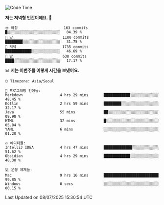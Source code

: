   <!--START_SECTION:waka-->
![Code Time](http://img.shields.io/badge/Code%20Time-656%20hrs%2017%20mins-blue)

**저는 저녁형 인간이에요. 🦉** 

```text
🌞 아침                     163 commits         █░░░░░░░░░░░░░░░░░░░░░░░░   04.39 % 
🌆 낮　                     1180 commits        ████████░░░░░░░░░░░░░░░░░   31.75 % 
🌃 저녁                     1735 commits        ████████████░░░░░░░░░░░░░   46.69 % 
🌙 밤　                     638 commits         ████░░░░░░░░░░░░░░░░░░░░░   17.17 % 
```


📊 **저는 이번주를 이렇게 시간을 보냈어요.** 

```text
🕑︎ Timezone: Asia/Seoul

💬 프로그래밍 언어들: 
Markdown                 4 hrs 29 mins       ████████████░░░░░░░░░░░░░   48.45 % 
Kotlin                   2 hrs 59 mins       ████████░░░░░░░░░░░░░░░░░   32.17 % 
Java                     55 mins             ██░░░░░░░░░░░░░░░░░░░░░░░   09.98 % 
HTML                     32 mins             █░░░░░░░░░░░░░░░░░░░░░░░░   05.84 % 
YAML                     6 mins              ░░░░░░░░░░░░░░░░░░░░░░░░░   01.20 % 

🔥 에디터들: 
IntelliJ IDEA            4 hrs 47 mins       █████████████░░░░░░░░░░░░   51.62 % 
Obsidian                 4 hrs 29 mins       ████████████░░░░░░░░░░░░░   48.38 % 

💻 운영 체제들: 
Mac                      9 hrs 16 mins       █████████████████████████   99.85 % 
Windows                  0 secs              ░░░░░░░░░░░░░░░░░░░░░░░░░   00.15 % 
```


 Last Updated on 08/07/2025 15:30:54 UTC
<!--END_SECTION:waka-->
